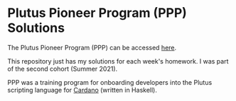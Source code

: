 # Plutus Pioneer Program (PPP) Solutions

The Plutus Pioneer Program (PPP) can be accessed [here](https://github.com/input-output-hk/plutus-pioneer-program).

This repository just has my solutions for each week's homework. I was part of the second cohort (Summer 2021).

PPP was a training program for onboarding developers into the Plutus scripting language for [Cardano](cardano.org) (written in Haskell).

